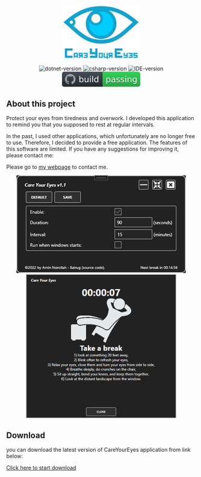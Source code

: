 <p align="center">
  <a href="http://norollah.com/">
     <img src="CareYourEyes/Imgs/Logo.png" alt="Care your eye application" width="200">
  </a>
</p>

<p align="center">
    <img alt="dotnet-version" src="https://img.shields.io/badge/.net-%3E%3D4.5.2-blue.svg"></img>
    <img alt="csharp-version" src="https://img.shields.io/badge/C%23-latest-blue.svg"></img>
    <img alt="IDE-version" src="https://img.shields.io/badge/IDE-vs2022-blue.svg"></img>
    <a href="https://github.com/amin-norollah/CareYourEyes/actions?query=workflow%3Abuild">
        <img alt="Github-build-status" src="https://github.com/amin-norollah/CareYourEyes/blob/master/CareYourEyes/Imgs/badge.svg"></img>
    </a>
</p>

## About this project
Protect your eyes from tiredness and overwork. I developed this application to remind you that you supposed to rest at regular intervals.

In the past, I used other applications, which unfortunately are no longer free to use. Therefore, I decided to provide a free application. The features of this software are limited. If you have any suggestions for improving it, please contact me:

Please go to [my webpage](http://norollah.com) to contact me.

<p align="center">
     <img src="CareYourEyes/Imgs/Window1.png" alt="Care your eye application" width="450">   
     <img src="CareYourEyes/Imgs/Window2.png" alt="Care your eye application" width="400">
</p>

## Download

you can download the latest version of CareYourEyes application from link below:

<a href="https://github.com/amin-norollah/CareYourEyes/blob/master/Download/CareYourEyes.exe">
      Click here to start download
</a>

